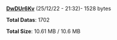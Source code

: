 [**DwDUr6Kv**](/data/DwDUr6Kv.txt) (25/12/22 - 21:32)- 1528 bytes

**Total Datas**: 1702

**Total Size**: 10.61 MB / 10.6 MB